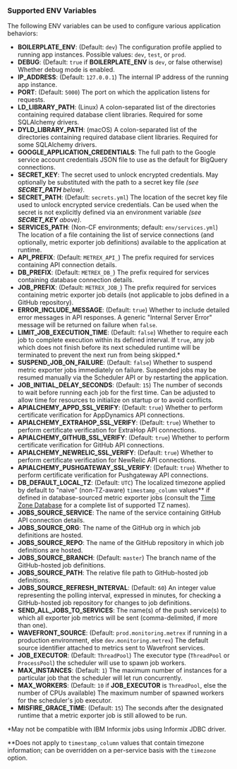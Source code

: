 ### Supported ENV Variables

The following ENV variables can be used to configure various application behaviors:
- **BOILERPLATE_ENV**: (Default: `dev`) The configuration profile applied to running app instances. Possible values: `dev`, `test`, or `prod`.
- **DEBUG**: (Default: `true` if **BOILERPLATE_ENV** is `dev`, or false otherwise) Whether debug mode is enabled.
- **IP_ADDRESS**: (Default: `127.0.0.1`) The internal IP address of the running app instance.
- **PORT**: (Default: `5000`) The port on which the application listens for requests.
- **LD_LIBRARY_PATH**: (Linux) A colon-separated list of the directories containing required database client libraries. Required for some SQLAlchemy drivers.
- **DYLD_LIBRARY_PATH**: (macOS) A colon-separated list of the directories containing required database client libraries. Required for some SQLAlchemy drivers.
- **GOOGLE_APPLICATION_CREDENTIALS**: The full path to the Google service account credentials JSON file to use as the default for BigQuery connections.
- **SECRET_KEY**: The secret used to unlock encrypted credentials. May optionally be substituted with the path to a secret key file *(see **SECRET_PATH** below)*.
- **SECRET_PATH**: (Default: `secrets.yml`) The location of the secret key file used to unlock encrypted service credentials. Can be used when the secret is not explicitly defined via an environment variable *(see **SECRET_KEY** above)*.
- **SERVICES_PATH**: (Non-CF environments; default: `env/services.yml`) The location of a file containing the list of service connections (and optionally, metric exporter job definitions) available to the application at runtime.
- **API_PREFIX**: (Default: `METREX_API_`) The prefix required for services containing API connection details.
- **DB_PREFIX**: (Default: `METREX_DB_`) The prefix required for services containing database connection details.
- **JOB_PREFIX**: (Default: `METREX_JOB_`) The prefix required for services containing metric exporter job details (not applicable to jobs defined in a GitHub repository).
- **ERROR_INCLUDE_MESSAGE**: (Default: `true`) Whether to include detailed error messages in API responses. A generic "Internal Server Error" message will be returned on failure when `false`.
- **LIMIT_JOB_EXECUTION_TIME**: (Default: `false`) Whether to require each job to complete execution within its defined interval. If `true`, any job which does not finish before its next scheduled runtime will be terminated to prevent the next run from being skipped.*
- **SUSPEND_JOB_ON_FAILURE**: (Default: `false`) Whether to suspend metric exporter jobs immediately on failure. Suspended jobs may be resumed manually via the Scheduler API or by restarting the application.
- **JOB_INITIAL_DELAY_SECONDS**: (Default: `15`) The number of seconds to wait before running each job for the first time. Can be adjusted to allow time for resources to initialize on startup or to avoid conflicts.
- **APIALCHEMY_APPD_SSL_VERIFY**: (Default: `true`) Whether to perform certificate verification for AppDynamics API connections.
- **APIALCHEMY_EXTRAHOP_SSL_VERIFY**: (Default: `true`) Whether to perform certificate verification for ExtraHop API connections.
- **APIALCHEMY_GITHUB_SSL_VERIFY**: (Default: `true`) Whether to perform certificate verification for GitHub API connections.
- **APIALCHEMY_NEWRELIC_SSL_VERIFY**: (Default: `true`) Whether to perform certificate verification for NewRelic API connections.
- **APIALCHEMY_PUSHGATEWAY_SSL_VERIFY**: (Default: `true`) Whether to perform certificate verification for Pushgateway API connections.
- **DB_DEFAULT_LOCAL_TZ**: (Default: `UTC`) The localized timezone applied by default to "naive" (non-TZ-aware) `timestamp_column` values** if defined in database-sourced metric exporter jobs (consult the [Time Zone Database](https://en.wikipedia.org/wiki/List_of_tz_database_time_zones) for a complete list of supported TZ names).
- **JOBS_SOURCE_SERVICE**: The name of the service containing GitHub API connection details.
- **JOBS_SOURCE_ORG**: The name of the GitHub org in which job definitions are hosted.
- **JOBS_SOURCE_REPO**: The name of the GitHub repository in which job definitions are hosted.
- **JOBS_SOURCE_BRANCH**: (Default: `master`) The branch name of the GitHub-hosted job definitions.
- **JOBS_SOURCE_PATH**: The relative file path to GitHub-hosted job definitions.
- **JOBS_SOURCE_REFRESH_INTERVAL**: (Default: `60`) An integer value representing the polling interval, expressed in minutes, for checking a GitHub-hosted job repository for changes to job definitions.
- **SEND_ALL_JOBS_TO_SERVICES**: The name(s) of the push service(s) to which all exporter job metrics will be sent (comma-delimited, if more than one).
- **WAVEFRONT_SOURCE**: (Default: `prod.monitoring.metrex` if running in a production environment, else `dev.monitoring.metrex`) The default source identifier attached to metrics sent to Wavefront services.
- **JOB_EXECUTOR**: (Default: `ThreadPool`) The executor type (`ThreadPool` or `ProcessPool`) the scheduler will use to spawn job workers.
- **MAX_INSTANCES**: (Default: `1`) The maximum number of instances for a particular job that the scheduler will let run concurrently.
- **MAX_WORKERS**: (Default: `10` if **JOB_EXECUTOR** is `ThreadPool`, else the number of CPUs available) The maximum number of spawned workers for the scheduler's job executor.
- **MISFIRE_GRACE_TIME**: (Default: `15`) The seconds after the designated runtime that a metric exporter job is still allowed to be run.

*May not be compatible with IBM Informix jobs using Informix JDBC driver.

**Does not apply to `timestamp_column` values that contain timezone information; can be overridden on a per-service basis with the `timezone` option.